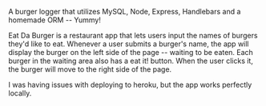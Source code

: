 A burger logger that utilizes MySQL, Node, Express, Handlebars and a homemade ORM -- Yummy!

Eat Da Burger is a restaurant app that lets users input the names of burgers they'd like to eat.
Whenever a user submits a burger's name, the app will display the burger on the left side of the page -- waiting to be eaten.
Each burger in the waiting area also has a eat it! button. When the user clicks it, the burger will move to the right side of the page.

I was having issues with deploying to heroku, but the app works perfectly locally. 